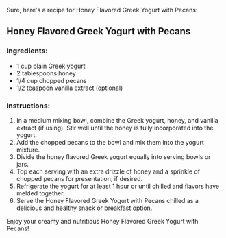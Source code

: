 Sure, here's a recipe for Honey Flavored Greek Yogurt with Pecans:

## Honey Flavored Greek Yogurt with Pecans

### Ingredients:
- 1 cup plain Greek yogurt
- 2 tablespoons honey
- 1/4 cup chopped pecans
- 1/2 teaspoon vanilla extract (optional)

### Instructions:
1. In a medium mixing bowl, combine the Greek yogurt, honey, and vanilla extract (if using). Stir well until the honey is fully incorporated into the yogurt.
2. Add the chopped pecans to the bowl and mix them into the yogurt mixture.
3. Divide the honey flavored Greek yogurt equally into serving bowls or jars.
4. Top each serving with an extra drizzle of honey and a sprinkle of chopped pecans for presentation, if desired.
5. Refrigerate the yogurt for at least 1 hour or until chilled and flavors have melded together.
6. Serve the Honey Flavored Greek Yogurt with Pecans chilled as a delicious and healthy snack or breakfast option.

Enjoy your creamy and nutritious Honey Flavored Greek Yogurt with Pecans!